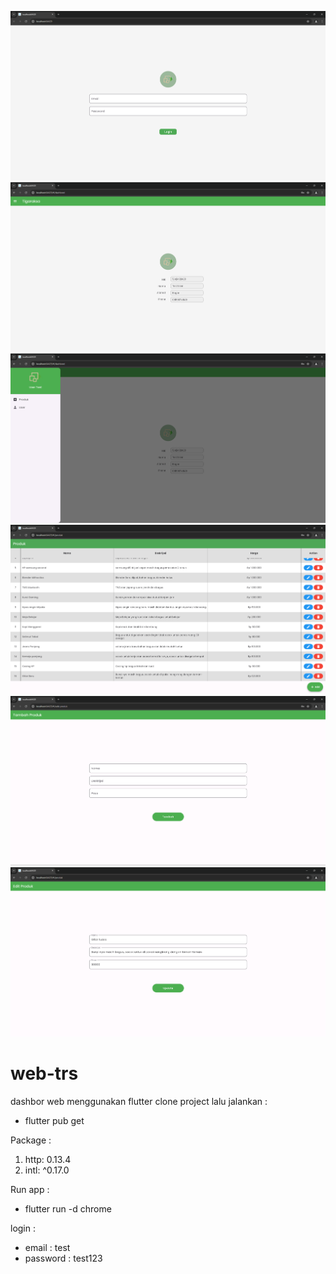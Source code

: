![alt text](https://github.com/rezafebrianorama/trs-web/blob/master/assets/images/ss1.png?raw=true) ![alt text](https://github.com/rezafebrianorama/trs-web/blob/master/assets/images/ss2.png?raw=true) ![alt text](https://github.com/rezafebrianorama/trs-web/blob/master/assets/images/ss3.png?raw=true) ![alt text](https://github.com/rezafebrianorama/trs-web/blob/master/assets/images/ss4.png?raw=true) ![alt text](https://github.com/rezafebrianorama/trs-web/blob/master/assets/images/ss5.png?raw=true) ![alt text](https://github.com/rezafebrianorama/trs-web/blob/master/assets/images/ss6.png?raw=true)  

# web-trs

dashbor web menggunakan flutter
clone project lalu jalankan :
- flutter pub get

Package :
1. http: 0.13.4
2. intl: ^0.17.0

Run app :
- flutter run -d chrome

login :
- email : test
- password : test123
